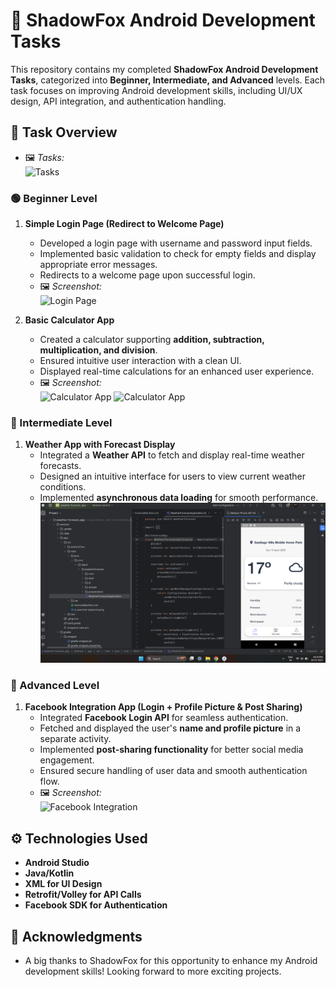 # 🚀 ShadowFox Android Development Tasks  

This repository contains my completed **ShadowFox Android Development Tasks**, categorized into **Beginner, Intermediate, and Advanced** levels. Each task focuses on improving Android development skills, including UI/UX design, API integration, and authentication handling.  

## 📌 Task Overview  
   - 🖼️ *Tasks:*  
     ![Tasks](https://github.com/Jaffer74/ShadoxFox/blob/main/Screenshot%202025-03-29%20164306.png) 

### 🟢 Beginner Level  
1. **Simple Login Page (Redirect to Welcome Page)**  
   - Developed a login page with username and password input fields.  
   - Implemented basic validation to check for empty fields and display appropriate error messages.  
   - Redirects to a welcome page upon successful login.
   - 🖼️ *Screenshot:*  
     ![Login Page](https://github.com/Jaffer74/ShadoxFox/blob/main/SimpleLoginApp/Untitled%20design.png) 

2. **Basic Calculator App**  
   - Created a calculator supporting **addition, subtraction, multiplication, and division**.  
   - Ensured intuitive user interaction with a clean UI.  
   - Displayed real-time calculations for an enhanced user experience.
   - 🖼️ *Screenshot:*  
     ![Calculator App](https://github.com/Jaffer74/ShadoxFox/blob/main/Calculator_App/Untitled%20design%20(5).png)
     ![Calculator App](https://github.com/Jaffer74/ShadoxFox/blob/main/Calculator_App/Untitled%20design%20(2).png)  

### 🔵 Intermediate Level  
1. **Weather App with Forecast Display**  
   - Integrated a **Weather API** to fetch and display real-time weather forecasts.  
   - Designed an intuitive interface for users to view current weather conditions.  
   - Implemented **asynchronous data loading** for smooth performance.
   ![Weather App](https://github.com/Jaffer74/ShadowFox/blob/main/weather-forecast_app/Untitled%20design%20(3).png)

### 🔴 Advanced Level  
1. **Facebook Integration App (Login + Profile Picture & Post Sharing)**  
   - Integrated **Facebook Login API** for seamless authentication.  
   - Fetched and displayed the user's **name and profile picture** in a separate activity.  
   - Implemented **post-sharing functionality** for better social media engagement.  
   - Ensured secure handling of user data and smooth authentication flow.
   - 🖼️ *Screenshot:*  
     ![Facebook Integration](https://github.com/Jaffer74/ShadoxFox/blob/main/facebook_app/Untitled%20design%20(6).png)  


## ⚙️ Technologies Used  
- **Android Studio**  
- **Java/Kotlin**  
- **XML for UI Design**  
- **Retrofit/Volley for API Calls**  
- **Facebook SDK for Authentication**  

## 📢 Acknowledgments
- A big thanks to ShadowFox for this opportunity to enhance my Android development skills! Looking forward to more exciting projects.
